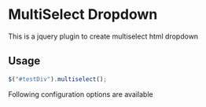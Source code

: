 # MultiSelect Dropdown

This is a jquery plugin to create multiselect html dropdown

## Usage

```javascript
$("#testDiv").multiselect();
```

Following configuration options are available
